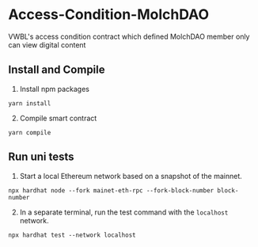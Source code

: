 # Access-Condition-MolchDAO
VWBL's access condition contract which defined MolchDAO member only can view digital content

## Install and Compile
1. Install npm packages
```
yarn install
```
2. Compile smart contract
```
yarn compile
```

## Run uni tests
1. Start a local Ethereum network based on a snapshot of the mainnet.
```
npx hardhat node --fork mainet-eth-rpc --fork-block-number block-number
```

2. In a separate terminal, run the test command with the `localhost` network.
```
npx hardhat test --network localhost
```


